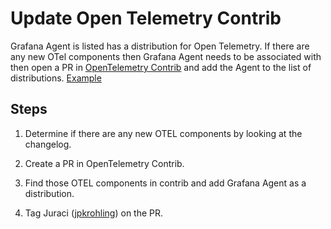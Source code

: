 # Update Open Telemetry Contrib

Grafana Agent is listed has a distribution for Open Telemetry. If there are any new OTel components then Grafana Agent needs to be associated with then open a PR in [OpenTelemetry Contrib](https://github.com/open-telemetry/opentelemetry-collector-contrib) and add the Agent to the list of distributions. [Example](https://github.com/open-telemetry/opentelemetry-collector-contrib/blob/653ab064bb797ed2b4ae599936a7b9cfdad18a29/receiver/kafkareceiver/README.md?plain=1#L7)

## Steps

1. Determine if there are any new OTEL components by looking at the changelog.

2. Create a PR in OpenTelemetry Contrib.

3. Find those OTEL components in contrib and add Grafana Agent as a distribution.

4. Tag Juraci ([jpkrohling](https://github.com/jpkrohling)) on the PR.
